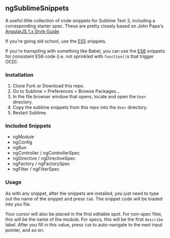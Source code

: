 ## ngSublimeSnippets

A useful little collection of code snippets for Sublime Text 3, including a corresponding starter spec. These are pretty closely based on John Papa's [AngularJS 1.x Style Guide](https://github.com/johnpapa/angular-styleguide/blob/master/a1/README.md).

If you're going old school, use the [ES5](https://github.com/coblr/ngSublimeSnippets/tree/master/es5) snippets.

If you're transpiling with something like Babel, you can use the [ES6](https://github.com/coblr/ngSublimeSnippets/tree/master/es6) snippets for consistent ES6 code (i.e. not sprinkled with `function()`s that trigger OCD).

### Installation

 1. Clone Fork or Download this repo.
 2. Go to Sublime > Preferences > Browse Packages...
 3. In the file browser window that opens, locate and open the `User` directory.
 4. Copy the sublime snippets from this repo into the `User` directory.
 5. Restart Sublime.

### Included Snippets

 - ngModule
 - ngConfig
 - ngRun
 - ngController / ngControllerSpec
 - ngDirective / ngDirectiveSpec
 - ngFactory / ngFactorySpec
 - ngFilter / ngFilterSpec

### Usage

As with any snippet, after the snippets are installed, you just need to type out the name of the snippet and press `tab`. The snippet code will be loaded into you file.

Your cursor will also be placed in the first editable spot. For non-spec files, this will be the name of the module. For specs, this will be the first `describe` label. After you fill in this value, press `tab` to auto-navigate to the next input pointer, and so on.
